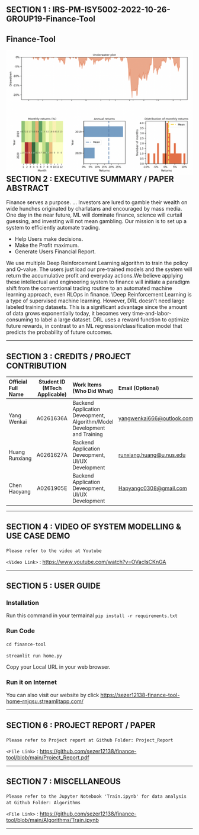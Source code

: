 
## SECTION 1 : IRS-PM-ISY5002-2022-10-26-GROUP19-Finance-Tool
## Finance-Tool

<img src="figures/Returns.png"
     style="float: left; margin-right: 0px;" />

---  

## SECTION 2 : EXECUTIVE SUMMARY / PAPER ABSTRACT

Finance serves a purpose. ... Investors are lured to gamble their wealth on wide hunches originated by charlatans and encouraged by mass media. One day in the near future, ML will dominate finance, science will curtail guessing, and investing will not mean gambling. Our mission is to set up a system to efficiently automate trading.

- Help Users make decisions.
- Make the Profit maximum.
- Generate Users Financial Report.

We use multiple Deep Reinforcement Learning algorithm to train the policy and Q-value. The users just load our pre-trained models and the system will return the accumulative profit and everyday actions.We believe applying these intellectual and engineering system to finance will initiate a paradigm shift from the conventional trading routine to an automated machine learning approach, even RLOps in finance.
\\Deep Reinforcement Learning is a type of supervised machine learning. However, DRL doesn’t need large labeled training datasets. This is a significant advantage since the amount of data grows exponentially today, it becomes very time-and-labor-consuming to label a large dataset. DRL uses a reward function to optimize future rewards, in contrast to an ML regression/classification model that predicts the probability of future outcomes.


---

## SECTION 3 : CREDITS / PROJECT CONTRIBUTION

| Official Full Name  | Student ID (MTech Applicable)  | Work Items (Who Did What) | Email (Optional) |
| :------------ |:---------------:| :-----| :-----|
| Yang Wenkai | A0261636A | Backend Application Deveopment, Algorithm/Model Development and Training | yangwenkai666@outlook.com |
| Huang Runxiang | A0261627A | Backend Application Deveopment, UI/UX Development| runxiang.huang@u.nus.edu |
| Chen Haoyang | A0261905E | Backend Application Deveopment, UI/UX Development | Hapyangc0308@gmail.com |

---

## SECTION 4 : VIDEO OF SYSTEM MODELLING & USE CASE DEMO
`Please refer to the video at Youtube`

`<Video Link>` : <https://www.youtube.com/watch?v=OVacIsCKnGA>

---

## SECTION 5 : USER GUIDE

### Installation
Run this command in your termainal `pip install -r requirements.txt`

### Run Code
`cd finance-tool`

`streamlit run home.py`

Copy your Local URL in your web browser.

### Run it on Internet
You can also visit our website by click https://sezer12138-finance-tool-home-rnjqsu.streamlitapp.com/

---
## SECTION 6 : PROJECT REPORT / PAPER
`Please refer to Project report at Github Folder: Project_Report`

`<File Link>` : <https://github.com/sezer12138/finance-tool/blob/main/Project_Report.pdf>

---
## SECTION 7 : MISCELLANEOUS
`Please refer to the Jupyter Notebook 'Train.ipynb' for data analysis at Github Folder: Algorithms`


`<File Link>` : <https://github.com/sezer12138/finance-tool/blob/main/Algorithms/Train.ipynb>

---

